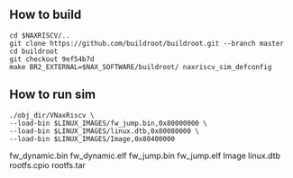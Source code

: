 
## How to build

```
cd $NAXRISCV/..
git clone https://github.com/buildroot/buildroot.git --branch master
cd buildroot
git checkout 9ef54b7d
make BR2_EXTERNAL=$NAX_SOFTWARE/buildroot/ naxriscv_sim_defconfig
```

## How to run sim

```
./obj_dir/VNaxRiscv \
--load-bin $LINUX_IMAGES/fw_jump.bin,0x80000000 \
--load-bin $LINUX_IMAGES/linux.dtb,0x80080000 \
--load-bin $LINUX_IMAGES/Image,0x80400000 

```
fw_dynamic.bin  fw_dynamic.elf  fw_jump.bin  fw_jump.elf  Image  linux.dtb  rootfs.cpio  rootfs.tar
